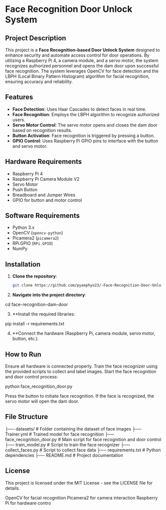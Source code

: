 # Face Recognition Door Unlock System

## Project Description

This project is a **Face Recognition-based Door Unlock System** designed to enhance security and automate access control for door operations. By utilizing a Raspberry Pi 4, a camera module, and a servo motor, the system recognizes authorized personnel and opens the dam door upon successful face recognition. The system leverages OpenCV for face detection and the LBPH (Local Binary Pattern Histogram) algorithm for facial recognition, ensuring accuracy and reliability.

## Features

- **Face Detection**: Uses Haar Cascades to detect faces in real time.
- **Face Recognition**: Employs the LBPH algorithm to recognize authorized users.
- **Servo Motor Control**: The servo motor opens and closes the dam door based on recognition results.
- **Button Activation**: Face recognition is triggered by pressing a button.
- **GPIO Control**: Uses Raspberry Pi GPIO pins to interface with the button and servo motor.

## Hardware Requirements

- Raspberry Pi 4
- Raspberry Pi Camera Module V2
- Servo Motor
- Push Button
- Breadboard and Jumper Wires
- GPIO for button and motor control

## Software Requirements

- Python 3.x
- OpenCV (`opencv-python`)
- Picamera2 (`picamera2`)
- RPi.GPIO (`RPi.GPIO`)
- NumPy

## Installation

1. **Clone the repository**:
   ```bash
   git clone https://github.com/pyaephyo23/-Face-Recognition-Door-Unlock-System.git

2. **Navigate into the project directory**:

cd face-recognition-dam-door


3. **Install the required libraries:

pip install -r requirements.txt


4. **Connect the hardware (Raspberry Pi, camera module, servo motor, button, etc.).


## How to Run
Ensure all hardware is connected properly.
Train the face recognizer using the provided scripts to collect and label images.
Start the face recognition and door control process:

python face_recognition_door.py

Press the button to initiate face recognition.
If the face is recognized, the servo motor will open the dam door.
## File Structure

├── datasets/                  # Folder containing the dataset of face images
├── Trainer.yml                # Trained model for face recognition
├── face_recognition_door.py    # Main script for face recognition and door control
├── train_model.py             # Script to train the face recognizer
├── collect_faces.py           # Script to collect face data
├── requirements.txt           # Python dependencies
├── README.md                  # Project documentation


## License
This project is licensed under the MIT License - see the LICENSE file for details.


OpenCV for facial recognition
Picamera2 for camera interaction
Raspberry Pi for hardware contro
